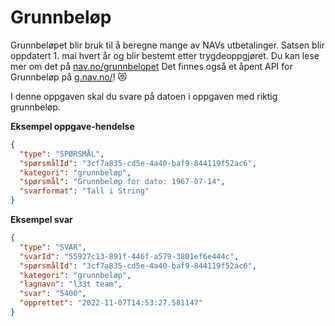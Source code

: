 # Grunnbeløp

Grunnbeløpet blir bruk til å beregne mange av NAVs utbetalinger.
Satsen blir oppdatert 1. mai hvert år og blir bestemt etter trygdeoppgjøret.
Du kan lese mer om det på [nav.no/grunnbelopet](https://www.nav.no/grunnbelopet)
Det finnes også et åpent API for Grunnbeløp på [g.nav.no/](https://g.nav.no/)! 😻

I denne oppgaven skal du svare på datoen i oppgaven med riktig grunnbeløp.

**Eksempel oppgave-hendelse**

```json
{
  "type": "SPØRSMÅL",
  "spørsmålId": "3cf7a835-cd5e-4a40-baf9-844119f52ac6",
  "kategori": "grunnbeløp",
  "spørsmål": "Grunnbeløp for dato: 1967-07-14",
  "svarformat": "Tall i String"
}
```

**Eksempel svar**

```json
{
  "type": "SVAR",
  "svarId": "55927c13-891f-446f-a579-3801ef6e444c",
  "spørsmålId": "3cf7a835-cd5e-4a40-baf9-844119f52ac6",
  "kategori": "grunnbeløp",
  "lagnavn": "l33t team",
  "svar": "5400",
  "opprettet": "2022-11-07T14:53:27.581147"
}
```
